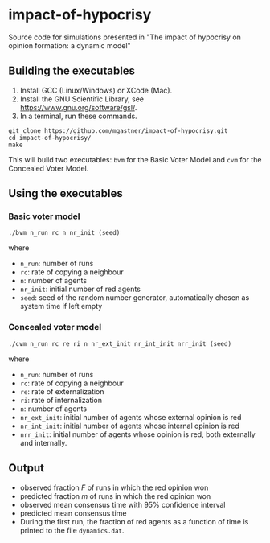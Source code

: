 # impact-of-hypocrisy
Source code for simulations presented in "The impact of hypocrisy on opinion formation: a dynamic model"

## Building the executables
1. Install GCC (Linux/Windows) or XCode (Mac). 
2. Install the GNU Scientific Library, see https://www.gnu.org/software/gsl/.
3. In a terminal, run these commands.
```
git clone https://github.com/mgastner/impact-of-hypocrisy.git
cd impact-of-hypocrisy/
make
```
This will build two executables: `bvm` for the Basic Voter Model and `cvm` for the Concealed Voter Model.

## Using the executables

### Basic voter model
```
./bvm n_run rc n nr_init (seed)
```
where
- `n_run`: number of runs
- `rc`: rate of copying a neighbour
- `n`: number of agents
- `nr_init`: initial number of red agents
- `seed`: seed of the random number generator, automatically chosen as system time if left empty

### Concealed voter model
```
./cvm n_run rc re ri n nr_ext_init nr_int_init nrr_init (seed)
```
where
- `n_run`: number of runs
- `rc`: rate of copying a neighbour
- `re`: rate of externalization
- `ri`: rate of internalization
- `n`: number of agents
- `nr_ext_init`:  initial number of agents whose external opinion is red
- `nr_int_init`:  initial number of agents whose internal opinion is red
- `nrr_init`: initial number of agents whose opinion is red, both externally and internally.

## Output

- observed fraction *F* of runs in which the red opinion won
- predicted fraction *m* of runs in which the red opinion won
- observed mean consensus time with 95% confidence interval
- predicted mean consensus time
- During the first run, the fraction of red agents as a function of time is printed to the file `dynamics.dat`.
